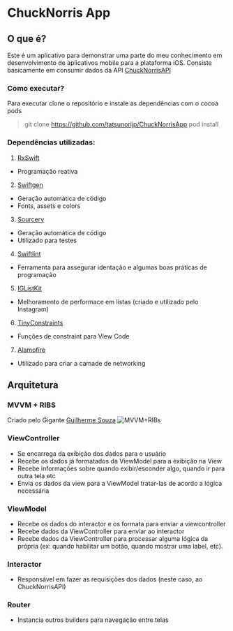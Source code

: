 
# ChuckNorris App

## O que é?

Este é um aplicativo para demonstrar uma parte do meu conhecimento em desenvolvimento de aplicativos mobile para a plataforma iOS.
Consiste basicamente em consumir dados da API [ChuckNorrisAPI](https://api.chucknorris.io/)

### Como executar?
Para executar clone o repositório e instale as dependências com o cocoa pods
> git clone https://github.com/tatsunorijp/ChuckNorrisApp
> pod install

### Dependências utilizadas:
1.  [RxSwift](https://github.com/ReactiveX/RxSwift)
- Programação reativa
2.  [Swiftgen](https://github.com/SwiftGen/SwiftGen)
- Geração automática de código
- Fonts, assets e colors
3.  [Sourcery](https://github.com/krzysztofzablocki/Sourcery)
- Geração automática de código
- Utilizado para testes
4.  [Swiftlint](https://github.com/realm/SwiftLint)
- Ferramenta para assegurar identação e algumas boas práticas de programação
5.  [IGListKit](https://github.com/Instagram/IGListKit)
- Melhoramento de performace em listas (criado e utilizado pelo Instagram)
6.  [TinyConstraints](https://github.com/roberthein/TinyConstraints)
- Funções de constraint para View Code
7.  [Alamofire](https://github.com/Alamofire/Alamofire)
- Utilizado para criar a camade de networking

## Arquitetura
### MVVM + RIBS

Criado pelo Gigante [Guilherme Souza](https://www.linkedin.com/in/grsouza/)
![MVVM+RIBs](https://i.imgur.com/mIfIWf5.png)

### ViewController
- Se encarrega da exibição dos dados para o usuário
- Recebe os dados já formatados da ViewModel para a exibição na View
- Recebe informações sobre quando exibir/esconder algo, quando ir para outra tela etc
- Envia os dados da view para a ViewModel tratar-las de acordo a lógica necessária
### ViewModel
- Recebe os dados do interactor e os formata para enviar a viewcontroller
- Recebe dados da ViewController para enviar ao interactor
- Recebe dados da ViewController para processar alguma lógica da própria (ex: quando habilitar um botão, quando mostrar uma label, etc).

### Interactor
- Responsável em fazer as requisições dos dados (neste caso, ao ChuckNorrisAPI)

### Router
 - Instancia outros builders para navegação entre telas
